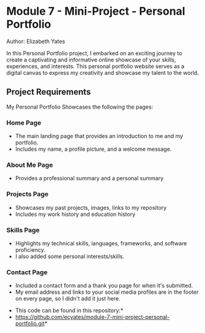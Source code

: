 # Module 7 - Mini-Project - Personal Portfolio
Author: Elizabeth Yates

In this Personal Portfolio project, I embarked on an exciting journey to create a captivating and informative online showcase of your skills, experiences, and interests. This personal portfolio website serves as a digital canvas to express my creativity and showcase my talent to the world.

## Project Requirements

My Personal Portfolio Showcases the following the pages: 

### Home Page

- The main landing page that provides an introduction to me and my portfolio.
- Includes my name, a profile picture,  and a welcome message.

### About Me Page

- Provides a professional summary and a personal summary

### Projects Page

- Showcases my past projects, images, links to my repository
- Includes my work history and education history

### Skills Page

- Highlights my technical skills, languages, frameworks, and software proficiency.
- I also added some personal interests/skills. 

### Contact Page

- Included a contact form and a thank you page for when it's submitted.
- My email address and links to your social media profiles are in the footer on every page, so I didn't add it just here.



* This code can be found in this repository:*
* https://github.com/ecyates/module-7-mini-project-personal-portfolio.git*